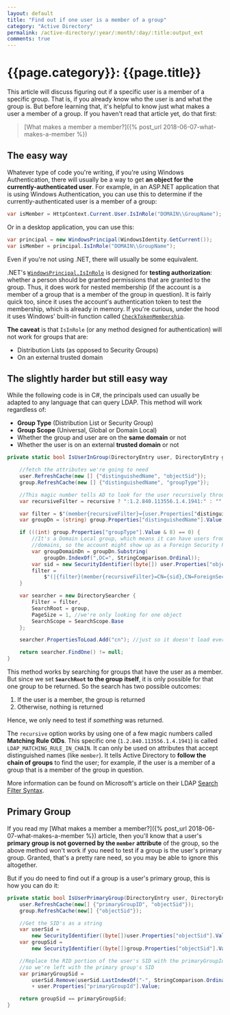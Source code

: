 ```yaml
---
layout: default
title: "Find out if one user is a member of a group"
category: "Active Directory"
permalink: /active-directory/:year/:month/:day/:title:output_ext
comments: true
---
```


# {{page.category}}: {{page.title}}

This article will discuss figuring out if a specific user is a member of a specific group. That is, if you already know who the user is and what the group is. But before learning that, it's helpful to know just what makes a user a member of a group. If you haven't read that article yet, do that first:

> [What makes a member a member?]({% post_url 2018-06-07-what-makes-a-member %})

## The easy way

Whatever type of code you're writing, if you're using Windows Authentication, there will usually be a way to get **an object for the currently-authenticated user**. For example, in an ASP.NET application that is using Windows Authentication, you can use this to determine if the currently-authenticated user is a member of a group:

```c#
var isMember = HttpContext.Current.User.IsInRole("DOMAIN\\GroupName");
```

Or in a desktop application, you can use this:

```c#
var principal = new WindowsPrincipal(WindowsIdentity.GetCurrent());
var isMember = principal.IsInRole("DOMAIN\\GroupName");
```

Even if you're not using .NET, there will usually be some equivalent.

.NET's [`WindowsPrincipal.IsInRole`](https://docs.microsoft.com/en-us/dotnet/api/system.security.principal.windowsprincipal.isinrole) is designed for **testing authorization**: whether a person should be granted permissions that are granted to the group. Thus, it does work for nested membership (if the account is a member of a group that is a member of the group in question). It is fairly quick too, since it uses the account's authentication token to test the membership, which is already in memory. If you're curious, under the hood it uses Windows' built-in function called [`CheckTokenMembership`](https://docs.microsoft.com/en-us/windows/desktop/api/securitybaseapi/nf-securitybaseapi-checktokenmembership).

**The caveat** is that `IsInRole` (or any method designed for authentication) will not work for groups that are:

 - Distribution Lists (as opposed to Security Groups)
 - On an external trusted domain

## The slightly harder but still easy way

While the following code is in C#, the principals used can usually be adapted to any language that can query LDAP. This method will work regardless of:
 
 - **Group Type** (Distribution List or Security Group)
 - **Group Scope** (Universal, Global or Domain Local)
 - Whether the group and user are on the **same domain** or not
 - Whether the user is on an external **trusted domain** or not

```c#
private static bool IsUserInGroup(DirectoryEntry user, DirectoryEntry group, bool recursive) {

    //fetch the attributes we're going to need
    user.RefreshCache(new [] {"distinguishedName", "objectSid"});
    group.RefreshCache(new [] {"distinguishedName", "groupType"});

    //This magic number tells AD to look for the user recursively through any nested groups
    var recursiveFilter = recursive ? ":1.2.840.113556.1.4.1941:" : "";

    var filter = $"(member{recursiveFilter}={user.Properties["distinguishedName"].Value})";
    var groupDn = (string) group.Properties["distinguishedName"].Value;

    if (((int) group.Properties["groupType"].Value & 8) == 0) {
        //It's a Domain Local group, which means it can have users from external trusted
        //domains, so the account might show up as a Foreign Security Principal
        var groupDomainDn = groupDn.Substring(
            groupDn.IndexOf(",DC=", StringComparison.Ordinal));
        var sid = new SecurityIdentifier((byte[]) user.Properties["objectSid"].Value, 0);
        filter =
            $"(|{filter}(member{recursiveFilter}=CN={sid},CN=ForeignSecurityPrincipals{groupDomainDn}))";
    }

    var searcher = new DirectorySearcher {
        Filter = filter,
        SearchRoot = group,
        PageSize = 1, //we're only looking for one object
        SearchScope = SearchScope.Base
    };

    searcher.PropertiesToLoad.Add("cn"); //just so it doesn't load every property

    return searcher.FindOne() != null;
}
```

This method works by searching for groups that have the user as a member. But since we set **`SearchRoot` to the group itself**, it is only possible for that one group to be returned. So the search has two possible outcomes:

 1. If the user is a member, the group is returned
 2. Otherwise, nothing is returned

Hence, we only need to test if *something* was returned.

The `recursive` option works by using one of a few magic numbers called **Matching Rule OIDs**. This specific one (`1.2.840.113556.1.4.1941`) is called `LDAP_MATCHING_RULE_IN_CHAIN`. It can only be used on attributes that accept distinguished names (like `member`). It tells Active Directory to **follow the chain of groups** to find the user; for example, if the user is a member of a group that is a member of the group in question.

More information can be found on Microsoft's article on their LDAP [Search Filter Syntax](https://docs.microsoft.com/en-us/windows/desktop/adsi/search-filter-syntax).

## Primary Group

If you read my [What makes a member a member?]({% post_url 2018-06-07-what-makes-a-member %}) article, then you'll know that a user's **primary group is not governed by the `member` attribute** of the group, so the above method won't work if you need to test if a group is the user's primary group. Granted, that's a pretty rare need, so you may be able to ignore this altogether.

But if you do need to find out if a group is a user's primary group, this is how you can do it:

```c#
private static bool IsUserPrimaryGroup(DirectoryEntry user, DirectoryEntry group) {
    user.RefreshCache(new[] {"primaryGroupID", "objectSid"});
    group.RefreshCache(new[] {"objectSid"});

    //Get the SID's as a string
    var userSid =
        new SecurityIdentifier((byte[])user.Properties["objectSid"].Value, 0).ToString();
    var groupSid =
        new SecurityIdentifier((byte[])group.Properties["objectSid"].Value, 0).ToString();

    //Replace the RID portion of the user's SID with the primaryGroupId
    //so we're left with the primary group's SID
    var primaryGroupSid =
        userSid.Remove(userSid.LastIndexOf("-", StringComparison.Ordinal) + 1)
        + user.Properties["primaryGroupId"].Value;

    return groupSid == primaryGroupSid;
}
```
